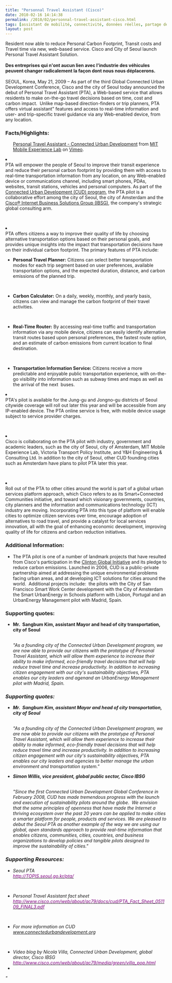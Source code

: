 ```yaml
---
title: "Personnal Travel Assistant (Cisco)"
date: 2010-02-16 14:14:38
permalink: /2010/02/personnal-travel-assistant-cisco.html
tags: [assistant de mobilité, connectivité, données réelles, partage de données, Service de mobilité, TIC, transition générationnelle]
layout: post
---
```


<div id="releaseheadline">Resident now able to reduce Personal Carbon Footprint, Transit costs and Travel time via new, web-based service. Cisco and City of Seoul launch Personal Travel Assistant Solution.</div> <div> </div> <div><strong>Des entreprises qui n'ont aucun lien avec l'industrie des véhicules peuvent changer radicalement la façon dont nous nous déplacerons.</strong></div> <div> </div> <div>SEOUL, Korea, May 21, 2009 – As part of the third Global Connected Urban Development Conference, Cisco and the city of Seoul today announced the debut of Personal Travel Assistant (PTA), a Web-based service that allows residents to make on-the-go travel decisions based on time, cost and carbon impact.  Unlike map-based direction-finders or trip planners, PTA offers virtual assistant" features and access to real-time information and user- and trip-specific travel guidance via any Web-enabled device, from any location. </div> <h3 align="justify">Facts/Highlights: </h3> <ul>   <p><a href="http://vimeo.com/4212887">Personal Travel Assistant - Connected Urban Development</a> from <a href="http://vimeo.com/mitmxl">MIT Mobile Experience Lab</a> on <a href="http://vimeo.com/">Vimeo</a>.<br /></p></ul>   <!--more-->  <p> <li> <div>PTA will empower the people of Seoul to improve their transit experience and reduce their personal carbon footprint by providing them with access to real-time transportation information from any location, on any Web-enabled device or communications channel, including smart phones, PDAs, websites, transit stations, vehicles and personal computers. As part of the <a href="http://www.connectedurbandevelopment.org/">Connected Urban Development (CUD) program</a>, the PTA pilot is a collaborative effort among the city of Seoul, the city of Amsterdam and the <a href="http://www.cisco.com/web/about/ac79/index.html">Cisco® Internet Business Solutions Group (IBSG)</a>, the company's strategic global consulting arm. </div> <p><br /></p> <li> <div>PTA offers citizens a way to improve their quality of life by choosing alternative transportation options based on their personal goals, and provides unique insights into the impact that transportation decisions have on their individual carbon footprint. The primary features of PTA include: </div>  <ul> <p> <li> <div><strong>Personal Travel Planner:</strong> Citizens can select better transportation modes for each trip segment based on user preferences, available transportation options, and the expected duration, distance, and carbon emissions of the planned trip.   </div> <p><br /></p> <li> <div><strong>Carbon Calculator:</strong> On a daily, weekly, monthly, and yearly basis, citizens can view and manage the carbon footprint of their travel activities. </div> <p><br /></p> <li> <div><strong>Real-Time Router:</strong> By accessing real-time traffic and transportation information via any mobile device, citizens can easily identify alternative transit routes based upon personal preferences, the fastest route option, and an estimate of carbon emissions from current location to final destination. </div> <p><br /></p> <li> <div><strong>Transportation Information Service:</strong> Citizens receive a more predictable and enjoyable public transportation experience, with on-the-go visibility into information such as subway times and maps as well as the arrival of the next  buses. </div> </li> </li></li></li></p></ul> </li> </li>   <ul> </ul>  <li> <div>PTA's pilot is available for the Jung-gu and Jongno-gu districts of Seoul citywide coverage will roll out later this year and will be accessible from any IP-enabled device. The PTA online service is free, with mobile device usage subject to service provider charges. </div> <p><br /></p> <li> <div>Cisco is collaborating on the PTA pilot with industry, government and academic leaders, such as the city of Seoul, city of Amsterdam, MIT Mobile Experience Lab, Victoria Transport Policy Institute, and Y&H Engineering & Consulting Ltd. In addition to the city of Seoul, other CUD founding cities such as Amsterdam have plans to pilot PTA later this year. </div> <p><br /></p> <li> <div>Roll out of the PTA to other cities around the world is part of a global urban services platform approach, which Cisco refers to as its Smart+Connected Communities initiative, and toward which visionary governments, countries, city planners and the information and communications technology (ICT) industry are moving. Incorporating PTA into this type of platform will enable cities to optimize citizen services over time, encourage adoption of alternatives to road travel, and provide a catalyst for local services innovation, all with the goal of enhancing economic development, improving quality of life for citizens and carbon reduction initiatives. </div> </li> <h3 align="justify">Additional Information: </h3> <ul> <p> <li> <div>The PTA pilot is one of a number of landmark projects that have resulted from Cisco's participation in the <a href="http://www.clintonglobalinitiative.org/Page.aspx?pid=2356" target="_blank">Clinton Global Initiative</a> and its pledge to reduce carbon emissions. Launched in 2006, CUD is a public-private partnership aimed at addressing the unique environmental problems facing urban areas, and at developing ICT solutions for cities around the world.  Additional projects include:  the pilots with the City of San Francisco Smart Work Center development with the City of Amsterdam the Smart UrbanEnergy in Schools platform with Lisbon, Portugal and an UrbanEnergy Management pilot with Madrid, Spain. </div> </li> </p></ul> <h3 align="justify">Supporting quotes: </h3> <ul> <p> <li> <div><strong>Mr.  Sangbum Kim, assistant Mayor and head of city transportation, city of Seoul</strong> </div> <p><br /><em>"As a founding city of the Connected Urban Development program, we are now able to provide our citizens with the prototype of Personal Travel Assistant, which will allow them experience to increase their ability to make informed, eco-friendly travel decisions that will help reduce travel time and increase productivity. In addition to increasing citizen engagement with our city's sustainability objectives, PTA enables our city leaders and agenand an UrbanEnergy Management pilot with Madrid, Spain. </div> </li> </p></ul> <h3 align="justify">Supporting quotes: </h3> <ul> <p> <li> <div><strong>Mr.  Sangbum Kim, assistant Mayor and head of city transportation, city of Seoul</strong> </div> <p><br /><em>"As a founding city of the Connected Urban Development program, we are now able to provide our citizens with the prototype of Personal Travel Assistant, which will allow them experience to increase their ability to make informed, eco-friendly travel decisions that will help reduce travel time and increase productivity. In addition to increasing citizen engagement with our city's sustainability objectives, PTA enables our city leaders and agencies to better manage the urban environment and transportation system."</em><br /></p> <li> <div><strong>Simon Willis, vice president, global public sector, Cisco IBSG</strong> </div> <p><br /><em>"Since the first Connected Urban Development Global Conference in February 2008, CUD has made tremendous progress with the launch and execution of sustainability pilots around the globe.  We envision that the same principles of openness that have made the Internet a thriving ecosystem over the past 20 years can be applied to make cities a smarter platform for people, products and services. We are pleased to debut the Seoul PTA as another example of the way we are using our global, open standards approach to provide real-time information that enables citizens, communities, cities, countries, and business organizations to develop policies and tangible pilots designed to improve the sustainability of cities."</em></p></li> </li> </p></ul> <h3 align="justify">Supporting Resources:</h3> <ul> <p> <li> <div>Seoul PTA<br /><a href="http://topis.seoul.go.kr/pta/" target="_blank"><font color="#800080">http://TOPIS.seoul.go.kr/pta/</font></a> </div> <p><br /></p> <li> <div>Personal Travel Assistant fact sheet <br /><a href="http://www.cisco.com/web/about/ac79/docs/cud/PTA_Fact_Sheet_051109_FINAL3.pdf"><font color="#800080">http://www.cisco.com/web/about/ac79/docs/cud/PTA_Fact_Sheet_051109_FINAL3.pdf</font></a> </div> <p><br /></p> <li> <div>For more information on CUD <br /><a href="http://www.connectedurbandevelopment.org/" target="_blank">www.connectedurbandevelopment.org</a> </div> <p><br /></p> <li> <div>Video blog by Nicola Villa, Connected Urban Development, global director, Cisco IBSG <br /><a href="http://www.cisco.com/web/about/ac79/media/green/villa_pop.html" title="http://www.cisco.com/web/about/ac79/media/green/villa_pop.html"><font color="#800080">http://www.cisco.com/web/about/ac79/media/green/villa_pop.html</font></a></div></li> <li></li> </li> </li> </li> </p></ul> </li> </li>   </p>"
